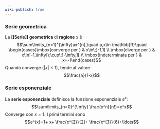 ```yaml
---
wiki-publish: true
---
```

### Serie geometrica
La **[[Serie]] geometrica** di **ragione** $x$ è
$$\sum\limits_{n=1}^{\infty}ax^{n},\quad a,x\in \mathbb{R}\quad \begin{cases}\mbox{converge per } & x\in\;]-1,1[ \\ \mbox{diverge per } & x\in[-1,\infty[\;\cup\;]-\infty,1[ \\ \mbox{indeterminata per } & x=-1\end{cases}$$
Quando converge ($\lvert x \rvert<1$), tende al valore
$$\frac{a}{1-x}$$
### Serie esponenziale
La **serie esponenziale** definisce la funzione esponenziale $e^{x}$:
$$\sum\limits_{n=0}^{\infty} \frac{x^n}{n!}=e^x$$
Converge con $x=1$. I primi termini sono
$$e^{x}=1+ x+ \frac{x^{2}}{2}+ \frac{x^{3}}{6}+\ldots$$

